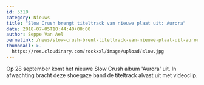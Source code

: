 ```yaml
---
id: 5310
category: Nieuws
title: "Slow Crush brengt titeltrack van nieuwe plaat uit: Aurora"
date: 2018-07-05T10:44:40+00:00
author: Seppe Van Ael
permalink: /news/slow-crush-brent-titeltrack-van-nieuwe-plaat-uit-aurora/
thumbnail: >-
  https://res.cloudinary.com/rockxxl/image/upload/slow.jpg
---
```

Op 28 september komt het nieuwe Slow Crush album 'Aurora' uit. In afwachting bracht deze shoegaze band de titeltrack alvast uit met videoclip.
